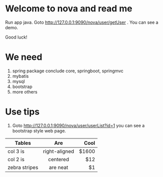 # Welcome to nova and read me

Run app java. Goto http://127.0.0.1:9090/nova/user/getUser . You can see a demo.
 
Good luck!

# We need
1. spring package conclude core, springboot, springmvc
2. mybatis
3. mysql
4. bootstrap
5. more others

# Use tips
1. Goto http://127.0.0.1:9090/nova/user/userList?id=1 you can see a bootstrap style web page.



| Tables        | Are           | Cool  |
| ------------- |:-------------:| -----:|
| col 3 is      | right-aligned | $1600 |
| col 2 is      | centered      |   $12 |
| zebra stripes | are neat      |    $1 |
